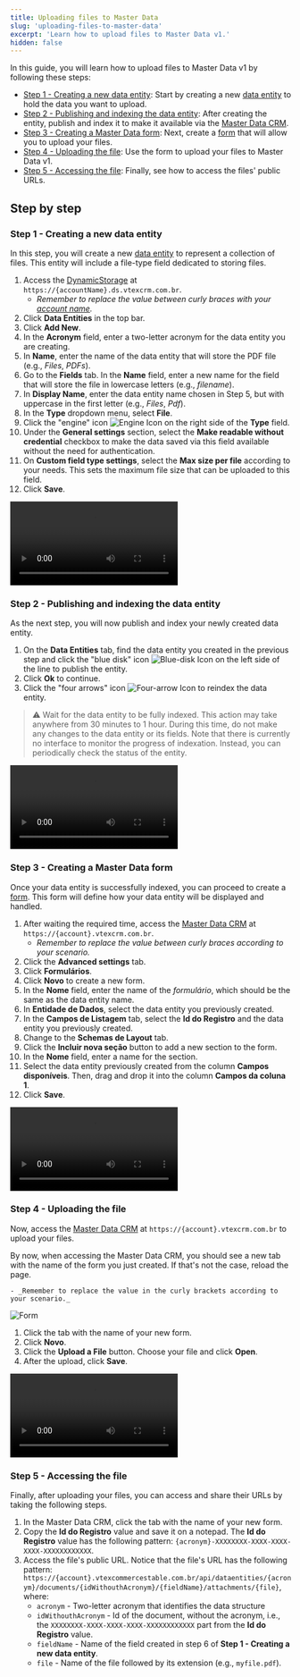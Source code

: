 ```yaml
---
title: Uploading files to Master Data
slug: 'uploading-files-to-master-data'
excerpt: 'Learn how to upload files to Master Data v1.'
hidden: false
---
```


In this guide, you will learn how to upload files to Master Data v1 by following these steps:

- [Step 1 - Creating a new data entity](#step-1---creating-a-new-data-entity): Start by creating a new [data entity](https://help.vtex.com/en/tutorial/creating-data-entity--tutorials_1265) to hold the data you want to upload.
- [Step 2 - Publishing and indexing the data entity](#step-2---publishing-and-indexing-the-data-entity): After creating the entity, publish and index it to make it available via the [Master Data CRM](https://help.vtex.com/en/tutorial/how-can-i-create-a-field-in-master-data--frequentlyAskedQuestions_1829#crm).
- [Step 3 - Creating a Master Data form](#step-3---creating-a-master-data-form): Next, create a [form](https://help.vtex.com/en/tutorial/creating-form-in-master-data--tutorials_1047) that will allow you to upload your files.
- [Step 4 - Uploading the file](#step-4---uploading-the-file): Use the form to upload your files to Master Data v1.
- [Step 5 - Accessing the file](#step-5---accessing-the-file): Finally, see how to access the files' public URLs.

## Step by step

### Step 1 - Creating a new data entity

In this step, you will create a new [data entity](https://help.vtex.com/en/tutorial/creating-data-entity--tutorials_1265) to represent a collection of files. This entity will include a file-type field dedicated to storing files.

1. Access the [DynamicStorage](https://help.vtex.com/en/tutorial/how-can-i-create-a-field-in-master-data--frequentlyAskedQuestions_1829#dynamic-storage) at `https://{accountName}.ds.vtexcrm.com.br`.
   - _Remember to replace the value between curly braces with your [account name](https://help.vtex.com/tutorial/what-is-an-account-name--i0mIGLcg3QyEy8OCicEoC)._
2. Click **Data Entities** in the top bar.
3. Click **Add New**.
4. In the **Acronym** field, enter a two-letter acronym for the data entity you are creating.
5. In **Name**, enter the name of the data entity that will store the PDF file (e.g., _Files_, _PDFs_).
6. Go to the **Fields** tab. In the **Name** field, enter a new name for the field that will store the file in lowercase letters (e.g., _filename_).
7. In **Display Name**, enter the data entity name chosen in Step 5, but with uppercase in the first letter (e.g., _Files_, _Pdf_).
8. In the **Type** dropdown menu, select **File**.
9. Click the "engine" icon <img src="https://raw.githubusercontent.com/vtexdocs/dev-portal-content/main/docs/guides/Master-Data/v1-guides/engine-icon.png" alt="Engine Icon"/> on the right side of the **Type** field.
10. Under the **General settings** section, select the **Make readable without credential** checkbox to make the data saved via this field available without the need for authentication.
11. On **Custom field type settings**, select the **Max size per file** according to your needs. This sets the maximum file size that can be uploaded to this field.
12. Click **Save**.

<video src="https://raw.githubusercontent.com/vtexdocs/dev-portal-content/main/docs/guides/Master-Data/v1-guides/creating-a-new-data-entity.mp4" controls autoplay></video>

### Step 2 - Publishing and indexing the data entity

As the next step, you will now publish and index your newly created data entity.

1. On the **Data Entities** tab, find the data entity you created in the previous step and click the "blue disk" icon <img alt="Blue-disk Icon" src="https://raw.githubusercontent.com/vtexdocs/dev-portal-content/main/docs/guides/Master-Data/v1-guides/save-icon.png" alt="Save Icon"/> on the left side of the line to publish the entity.
2. Click **Ok** to continue.
3. Click the "four arrows" icon <img alt="Four-arrow Icon" src="https://raw.githubusercontent.com/vtexdocs/dev-portal-content/main/docs/guides/Master-Data/v1-guides/arrows-icon.png"/> to reindex the data entity.

> ⚠️ Wait for the data entity to be fully indexed. This action may take anywhere from 30 minutes to 1 hour. During this time, do not make any changes to the data entity or its fields. Note that there is currently no interface to monitor the progress of indexation. Instead, you can periodically check the status of the entity.

<video src="https://raw.githubusercontent.com/vtexdocs/dev-portal-content/main/docs/guides/Master-Data/v1-guides/publishing-and-indexing.mp4" controls autoplay></video>

### Step 3 - Creating a Master Data form

Once your data entity is successfully indexed, you can proceed to create a [form](https://help.vtex.com/en/tutorial/creating-form-in-master-data--tutorials_1047). This form will define how your data entity will be displayed and handled.

1. After waiting the required time, access the [Master Data CRM](https://help.vtex.com/en/tutorial/how-can-i-create-a-field-in-master-data--frequentlyAskedQuestions_1829#crm) at `https://{account}.vtexcrm.com.br`.
    - _Remember to replace the value between curly braces according to your scenario._
2. Click the **Advanced settings** tab.
3. Click **Formulários**.
4. Click **Novo** to create a new form.
5. In the **Nome** field, enter the name of the _formulário_, which should be the same as the data entity name.
6. In **Entidade de Dados**, select the data entity you previously created.
7. In the **Campos de Listagem** tab, select the **Id do Registro** and the data entity you previously created.
8. Change to the **Schemas de Layout** tab.
9. Click the **Incluir nova seção** button to add a new section to the form.
10. In the **Nome** field, enter a name for the section.
11. Select the data entity previously created from the column **Campos disponíveis**. Then, drag and drop it into the column **Campos da coluna 1**.
12. Click **Save**.

<video src="https://raw.githubusercontent.com/vtexdocs/dev-portal-content/main/docs/guides/Master-Data/v1-guides/creating-a-master-data-form.mp4" controls autoplay></video>

### Step 4 - Uploading the file

Now, access the [Master Data CRM](https://help.vtex.com/en/tutorial/how-can-i-create-a-field-in-master-data--frequentlyAskedQuestions_1829#crm) at `https://{account}.vtexcrm.com.br` to upload your files.

By now, when accessing the Master Data CRM, you should see a new tab with the name of the form you just created. If that's not the case, reload the page.

    - _Remember to replace the value in the curly brackets according to your scenario._

![Form](https://raw.githubusercontent.com/vtexdocs/dev-portal-content/main/docs/guides/Master-Data/v1-guides/form.png)

1. Click the tab with the name of your new form.
2. Click **Novo**.
3. Click the **Upload a File** button. Choose your file and click **Open**.
4. After the upload, click **Save**.

<video src="https://raw.githubusercontent.com/vtexdocs/dev-portal-content/main/docs/guides/Master-Data/v1-guides/uploading-a-file.mp4" controls autoplay></video>

### Step 5 - Accessing the file

Finally, after uploading your files, you can access and share their URLs by taking the following steps.

1. In the Master Data CRM, click the tab with the name of your new form.
2. Copy the **Id do Registro** value and save it on a notepad. The **Id do Registro** value has the following pattern: `{acronym}-XXXXXXXX-XXXX-XXXX-XXXX-XXXXXXXXXXXX`.
3. Access the file's public URL. Notice that the file's URL has the following pattern: `https://{account}.vtexcommercestable.com.br/api/dataentities/{acronym}/documents/{idWithouthAcronym}/{fieldName}/attachments/{file}`, where:
    - `acronym` - Two-letter acronym that identifies the data structure
    - `idWithouthAcronym` - Id of the document, without the acronym, i.e., the `XXXXXXXX-XXXX-XXXX-XXXX-XXXXXXXXXXXX` part from the **Id do Registro** value.
    - `fieldName` - Name of the field created in step 6 of **Step 1 - Creating a new data entity**.
    - `file` - Name of the file followed by its extension (e.g., `myfile.pdf`).
